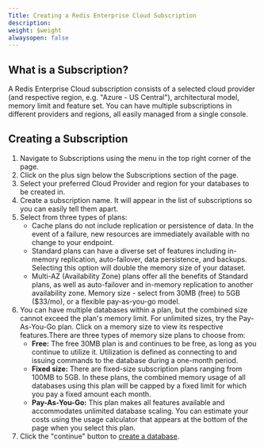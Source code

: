 ```yaml
---
Title: Creating a Redis Enterprise Cloud Subscription
description: 
weight: $weight
alwaysopen: false
---
```

## What is a Subscription?

A Redis Enterprise Cloud subscription consists of a selected cloud
provider (and respective region, e.g. "Azure - US Central"),
architectural model, memory limit and feature set. You can have multiple
subscriptions in different providers and regions, all easily managed
from a single console.

## Creating a Subscription

1.  Navigate to Subscriptions using the menu in the top right corner of
    the page.
2.  Click on the plus sign below the Subscriptions section of the page.
3.  Select your preferred Cloud Provider and region for your databases
    to be created in.
4.  Create a subscription name. It will appear in the list of
    subscriptions so you can easily tell them apart.
5.  Select from three types of plans:
    -   Cache plans do not include replication or persistence of data.
        In the event of a failure, new resources are immediately
        available with no change to your endpoint.
    -   Standard plans can have a diverse set of features including
        in-memory replication, auto-failover, data persistence, and
        backups. Selecting this option will double the memory size of
        your dataset.
    -   Multi-AZ (Availability Zone) plans offer all the benefits of
        Standard plans, as well as auto-failover and in-memory
        replication to another availability zone. Memory size - select
        from 30MB (free) to 5GB (\$33/mo), or a flexible pay-as-you-go
        model.
6.  You can have multiple databases within a plan, but the combined size
    cannot exceed the plan's memory limit. For unlimited sizes, try the
    Pay-As-You-Go plan. Click on a memory size to view its respective
    features.There are three types of memory size plans to choose from:
    -   **Free:** The free 30MB plan is and continues to be free, as
        long as you continue to utilize it. Utilization is defined as
        connecting to and issuing commands to the database during a
        one-month period.
    -   **Fixed size:** There are fixed-size subscription plans ranging
        from 100MB to 5GB. In these plans, the combined memory usage of
        all databases using this plan will be capped by a fixed limit
        for which you pay a fixed amount each month.
    -   **Pay-As-You-Go:** This plan makes all features available and
        accommodates unlimited database scaling. You can estimate your
        costs using the usage calculator that appears at the bottom of
        the page when you select this plan.
7.  Click the "continue" button to [create a
    database](/redis-cloud-documentation/administration/setup-and-editing/creating-databases/).
